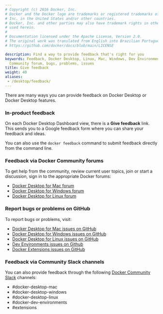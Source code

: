 ```yaml
---
# Copyright (c) 2016 Docker, Inc.
# Docker and the Docker logo are trademarks or registered trademarks of Docker,
# Inc. in the United States and/or other countries.
# Docker, Inc. and other parties may also have trademark rights in other terms
# used herein.
#
# Documentation licensed under the Apache License, Version 2.0.
# The original work was translated from English into Brazilian Portuguese.
# https://github.com/docker/docs/blob/main/LICENSE

description: Find a way to provide feedback that's right for you
keywords: Feedback, Docker Desktop, Linux, Mac, Windows, Dev Environments, Extensions,
  Community forum, bugs, problems, issues
title: Give feedback
weight: 40
aliases:
 - /desktop/feedback/
---
```

There are many ways you can provide feedback on Docker Desktop or Docker Desktop features.

### In-product feedback

On each Docker Desktop Dashboard view, there is a **Give feedback** link. This sends you to a Google feedback form where you can share your feedback and ideas.

You can also use the `docker feedback` command to submit feedback directly from the command line.

<script async id="asciicast-KkC0fFrhV8nAzvXUGqay06UXx" src="https://asciinema.org/a/KkC0fFrhV8nAzvXUGqay06UXx.js"></script>

### Feedback via Docker Community forums

To get help from the community, review current user topics, join or start a
discussion, sign in to the appropriate Docker forums:

- [Docker Desktop for Mac
forum](https://forums.docker.com/c/docker-for-mac)
- [Docker Desktop for Windows forum](https://forums.docker.com/c/docker-for-windows)
- [Docker Desktop for Linux forum](https://forums.docker.com/c/docker-desktop-for-linux/60)

### Report bugs or problems on GitHub

To report bugs or problems, visit:
- [Docker Desktop for Mac issues on
GitHub](https://github.com/docker/for-mac/issues)
- [Docker Desktop for Windows issues on GitHub](https://github.com/docker/for-win/issues)
- [Docker Desktop for Linux issues on
GitHub](https://github.com/docker/desktop-linux/issues)
- [Dev Environments issues on Github](https://github.com/docker/dev-environments/issues)
- [Docker Extensions issues on GitHub](https://github.com/docker/extensions-sdk/issues)

### Feedback via Community Slack channels

You can also provide feedback through the following [Docker Community Slack](https://dockr.ly/comm-slack) channels:

- #docker-desktop-mac
- #docker-desktop-windows
- #docker-desktop-linux
- #docker-dev-environments
- #extensions
